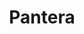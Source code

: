 ---
title: "Pantera"
summary: "Groove metal band from Arlington, Texas, USA. Pantera was formed in 1981 by brothers - Vincent Paul Abbott and Darrell Lance Abbott with Terry Glaze , Donny Hart and Tommy D. Bradford . Donny Hart left in 1982 , and Terry Glaze abandoned his guitar and became a full-time singer. Later in 1982 Tommy D. Bradford left as well, being replaced by Rex Brown. In early 1986 Terry Glaze left, and first was replaced by Matt L'Amour on vocals in winter 1986, later by Rick Mythiasin, and later by David Peacock who was the band's vocalist from late spring 1986 to October 1986. Later David Peacock left and was replaced again by the band's original vocalist Donny Hart, who left in late 1986 and was replaced by Phil Anselmo. Pantera released 4 albums in the 80's . Their early work did not achieve commercial success. In 1990 Pantera released their commercial debut album \"Cowboys from Hell\". Pantera would go on to release two extremely successful albums; \"Vulgar Display of Power\" and \"Far Beyond Driven\". In 2003, three years after Pantera's last studio album, \"Reinventing the Steel\", the band split up after troubles with vocalist Phil Anselmo committing to the band - officially split on November 24, 2003. On December 8th 2004, Dimebag Darrell was shot and killed onstage while performing with at the Alrosa Villa in Columbus, Ohio by Nathan Gale, a schizophrenic former US Marine. Vinnie Paul Abbott passed away on June 22th 2018. In July 2022 Pantera's surviving members Rex Brown and Phil Anselmo announced a reunion tour in 2023 - with session/touring musicians being Zakk Wylde and Charlie Benante . Current members: Rex Brown - bass, backing vocals Phil Anselmo - lead vocals Former members: Dimebag Darrell - lead guitar, backing vocals , rhythm guitar Vinnie Paul - drums Terry Glaze - rhythm guitar , lead vocals Donny Hart - lead vocals Tommy Bradford - bass, backing vocals Matt L'Amour - lead vocals Rick Mythiasin - lead vocals David Peacock - lead vocals Session / touring members: Zakk Wylde - guitar Charlie Benante - drums"
image: "pantera.jpg"
---